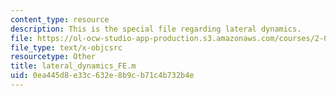 ```yaml
---
content_type: resource
description: This is the special file regarding lateral dynamics.
file: https://ol-ocw-studio-app-production.s3.amazonaws.com/courses/2-087-engineering-math-differential-equations-and-linear-algebra-fall-2014/0ea445d8e33c632e8b9cb71c4b732b4e_lateral_dynamics_FE.m
file_type: text/x-objcsrc
resourcetype: Other
title: lateral_dynamics_FE.m
uid: 0ea445d8-e33c-632e-8b9c-b71c4b732b4e
---
```


